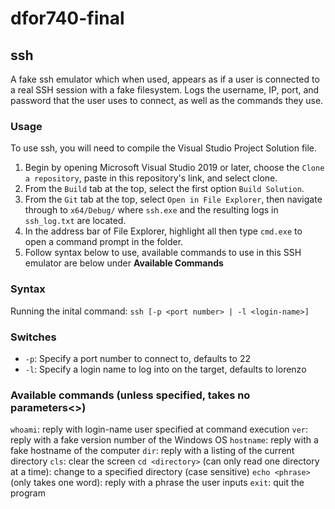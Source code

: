# dfor740-final
## ssh
A fake ssh emulator which when used, appears as if a user is connected to a real SSH session with a fake filesystem. Logs the username, IP, port, and password that the user uses to connect, as well as the commands they use.

### Usage
To use ssh, you will need to compile the Visual Studio Project Solution file. 
1. Begin by opening Microsoft Visual Studio 2019 or later, choose the ```Clone a repository```, paste in this repository's link, and select clone.
2. From the ```Build``` tab at the top, select the first option ```Build Solution```.
3. From the ```Git``` tab at the top, select ```Open in File Explorer```, then navigate through to ```x64/Debug/``` where ```ssh.exe``` and the resulting logs in ```ssh_log.txt``` are located.
4. In the address bar of File Explorer, highlight all then type ```cmd.exe``` to open a command prompt in the folder.
5. Follow syntax below to use, available commands to use in this SSH emulator are below under **Available Commands**

### Syntax
Running the inital command: ```ssh [-p <port number> | -l <login-name>]```

### Switches
- ```-p```: Specify a port number to connect to, defaults to 22
- ```-l```: Specify a login name to log into on the target, defaults to lorenzo

### Available commands (unless specified, takes no parameters<>)
```whoami```: reply with login-name user specified at command execution
```ver```: reply with a fake version number of the Windows OS
```hostname```: reply with a fake hostname of the computer
```dir```: reply with a listing of the current directory 
```cls```: clear the screen
```cd <directory>``` (can only read one directory at a time): change to a specified directory (case sensitive)
```echo <phrase>``` (only takes one word): reply with a phrase the user inputs
```exit```: quit the program
